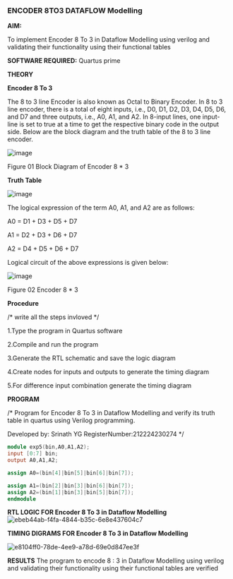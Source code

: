 ### ENCODER 8TO3 DATAFLOW Modelling

**AIM:**

To implement  Encoder 8 To 3 in Dataflow Modelling using verilog and validating their functionality using their functional tables

**SOFTWARE REQUIRED:** Quartus prime

**THEORY**

**Encoder 8 To 3**

The 8 to 3 line Encoder is also known as Octal to Binary Encoder. In 8 to 3 line encoder, there is a total of eight inputs, i.e., D0, D1, D2, D3, D4, D5, D6, and D7 and three outputs, i.e., A0, A1, and A2. In 8-input lines, one input-line is set to true at a time to get the respective binary code in the output side. Below are the block diagram and the truth table of the 8 to 3 line encoder.

![image](https://github.com/naavaneetha/ENCODER8TO3DATAFLOW/assets/154305477/0bc242c1-eb9e-4c47-afe5-30428470efc3)

Figure 01  Block Diagram of Encoder 8 * 3

**Truth Table**

![image](https://github.com/naavaneetha/ENCODER8TO3DATAFLOW/assets/154305477/35496b14-ae6e-4cd1-9abd-d6736b576575)

The logical expression of the term A0, A1, and A2 are as follows:

A0 = D1 + D3 + D5 + D7

A1 = D2 + D3 + D6 + D7

A2 = D4 + D5 + D6 + D7

Logical circuit of the above expressions is given below:

![image](https://github.com/naavaneetha/ENCODER8TO3DATAFLOW/assets/154305477/95acaee6-c873-4c75-89eb-ef09fb158053)

Figure 02  Encoder 8 * 3

**Procedure**

/* write all the steps invloved */

1.Type the program in Quartus software

2.Compile and run the program

3.Generate the RTL schematic and save the logic diagram

4.Create nodes for inputs and outputs to generate the timing diagram

5.For difference input combination generate the timing diagram

**PROGRAM**

/* Program for Encoder 8 To 3 in Dataflow Modelling and verify its truth table in quartus using Verilog programming. 

Developed by: Srinath YG RegisterNumber:212224230274
*/
```verilog
module exp5(bin,A0,A1,A2);
input [0:7] bin;
output A0,A1,A2;

assign A0=(bin[4]|bin[5]|bin[6]|bin[7]);

assign A1=(bin[2]|bin[3]|bin[6]|bin[7]);
assign A2=(bin[1]|bin[3]|bin[5]|bin[7]);
endmodule
```
**RTL LOGIC FOR Encoder 8 To 3 in Dataflow Modelling**
![ebeb44ab-f4fa-4844-b35c-6e8e437604c7](https://github.com/user-attachments/assets/1aa8fb1c-82d5-412f-99a6-5c6a6a4af0ee)


**TIMING DIGRAMS FOR Encoder 8 To 3 in Dataflow Modelling**

![e8104ff0-78de-4ee9-a78d-69e0d847ee3f](https://github.com/user-attachments/assets/66509fa6-46e4-428e-a2b0-345a5a1e76bf)

**RESULTS**
The program to encode 8 : 3 in Dataflow Modelling using verilog and validating their functionality using their functional tables are verified




